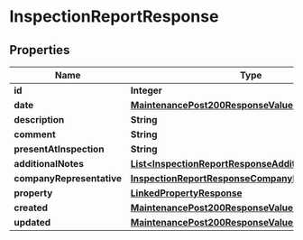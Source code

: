 

# InspectionReportResponse


## Properties

| Name | Type | Description | Notes |
|------------ | ------------- | ------------- | -------------|
|**id** | **Integer** |  |  [optional] |
|**date** | [**MaintenancePost200ResponseValueCreatedDate**](MaintenancePost200ResponseValueCreatedDate.md) |  |  [optional] |
|**description** | **String** |  |  [optional] |
|**comment** | **String** |  |  [optional] |
|**presentAtInspection** | **String** |  |  [optional] |
|**additionalNotes** | [**List&lt;InspectionReportResponseAdditionalNotesInner&gt;**](InspectionReportResponseAdditionalNotesInner.md) |  |  [optional] |
|**companyRepresentative** | [**InspectionReportResponseCompanyRepresentative**](InspectionReportResponseCompanyRepresentative.md) |  |  [optional] |
|**property** | [**LinkedPropertyResponse**](LinkedPropertyResponse.md) |  |  [optional] |
|**created** | [**MaintenancePost200ResponseValueCreatedDate**](MaintenancePost200ResponseValueCreatedDate.md) |  |  [optional] |
|**updated** | [**MaintenancePost200ResponseValueCreatedDate**](MaintenancePost200ResponseValueCreatedDate.md) |  |  [optional] |



